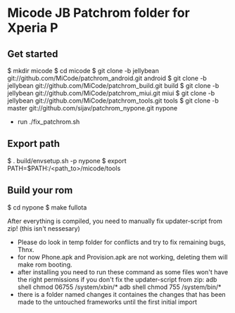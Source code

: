 Micode JB Patchrom folder for Xperia P
=======================================



Get started
----------------

 $ mkdir micode 
 $ cd micode 
 $ git clone -b jellybean git://github.com/MiCode/patchrom_android.git android 
 $ git clone -b jellybean git://github.com/MiCode/patchrom_build.git build 
 $ git clone -b jellybean git://github.com/MiCode/patchrom_miui.git miui 
 $ git clone -b jellybean git://github.com/MiCode/patchrom_tools.git tools 
 $ git clone -b master git://github.com/sijav/patchrom_nypone.git nypone 
 
 - run ./fix_patchrom.sh 
 
 
 
Export path
-----------

 $ . build/envsetup.sh -p nypone 
 $ export PATH=$PATH:/<path_to>/micode/tools 
 
 
 
Build your rom
--------------

 $ cd nypone 
 $ make fullota 
 
 
 After everything is compiled, you need to manually fix updater-script from zip! (this isn't nessesary)
 
 - Please do look in temp folder for conflicts and try to fix remaining bugs, Thnx.
 - for now Phone.apk and Provision.apk are not working, deleting them will make rom booting.
 - after installing you need to run these command as some files won't have the right permissions if you don't fix the updater-script from zip:
 	adb shell chmod 06755 /system/xbin/*
 	adb shell chmod 755 /system/bin/*
 - there is a folder named changes it containes the changes that has been made to the untouched frameworks until the first initial import
 
